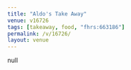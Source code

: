```yaml
---
title: "Aldo's Take Away"
venue: v16726
tags: [takeaway, food, "fhrs:663186"]
permalink: /v/16726/
layout: venue
---
```

null